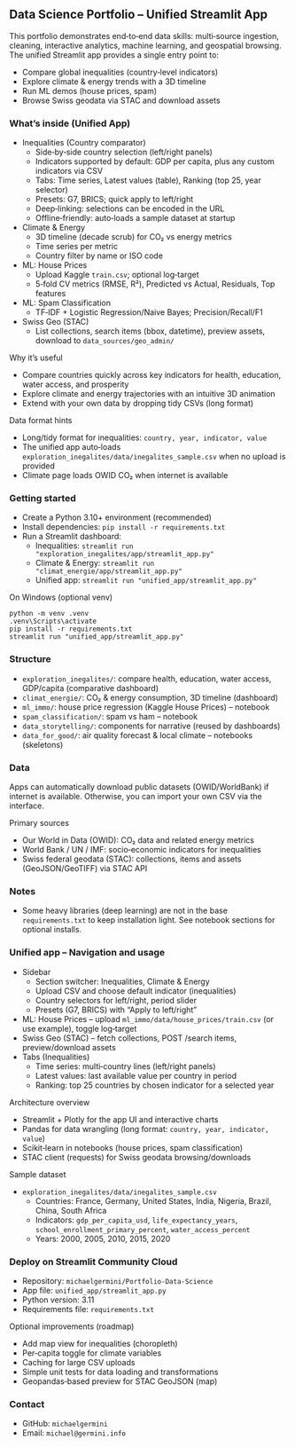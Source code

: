 ## Data Science Portfolio – Unified Streamlit App

This portfolio demonstrates end‑to‑end data skills: multi‑source ingestion, cleaning, interactive analytics, machine learning, and geospatial browsing. The unified Streamlit app provides a single entry point to:
- Compare global inequalities (country‑level indicators)
- Explore climate & energy trends with a 3D timeline
- Run ML demos (house prices, spam)
- Browse Swiss geodata via STAC and download assets

### What’s inside (Unified App)
- Inequalities (Country comparator)
  - Side‑by‑side country selection (left/right panels)
  - Indicators supported by default: GDP per capita, plus any custom indicators via CSV
  - Tabs: Time series, Latest values (table), Ranking (top 25, year selector)
  - Presets: G7, BRICS; quick apply to left/right
  - Deep‑linking: selections can be encoded in the URL
  - Offline‑friendly: auto‑loads a sample dataset at startup
- Climate & Energy
  - 3D timeline (decade scrub) for CO₂ vs energy metrics
  - Time series per metric
  - Country filter by name or ISO code
- ML: House Prices
  - Upload Kaggle `train.csv`; optional log‑target
  - 5‑fold CV metrics (RMSE, R²), Predicted vs Actual, Residuals, Top features
- ML: Spam Classification
  - TF‑IDF + Logistic Regression/Naive Bayes; Precision/Recall/F1
- Swiss Geo (STAC)
  - List collections, search items (bbox, datetime), preview assets, download to `data_sources/geo_admin/`

Why it’s useful
- Compare countries quickly across key indicators for health, education, water access, and prosperity
- Explore climate and energy trajectories with an intuitive 3D animation
- Extend with your own data by dropping tidy CSVs (long format)

Data format hints
- Long/tidy format for inequalities: `country, year, indicator, value`
- The unified app auto‑loads `exploration_inegalites/data/inegalites_sample.csv` when no upload is provided
- Climate page loads OWID CO₂ when internet is available

### Getting started
- Create a Python 3.10+ environment (recommended)
- Install dependencies: `pip install -r requirements.txt`
- Run a Streamlit dashboard:
  - Inequalities: `streamlit run "exploration_inegalites/app/streamlit_app.py"`
  - Climate & Energy: `streamlit run "climat_energie/app/streamlit_app.py"`
  - Unified app: `streamlit run "unified_app/streamlit_app.py"`

On Windows (optional venv)
```
python -m venv .venv
.venv\Scripts\activate
pip install -r requirements.txt
streamlit run "unified_app/streamlit_app.py"
```

### Structure
- `exploration_inegalites/`: compare health, education, water access, GDP/capita (comparative dashboard)
- `climat_energie/`: CO₂ & energy consumption, 3D timeline (dashboard)
- `ml_immo/`: house price regression (Kaggle House Prices) – notebook
- `spam_classification/`: spam vs ham – notebook
- `data_storytelling/`: components for narrative (reused by dashboards)
- `data_for_good/`: air quality forecast & local climate – notebooks (skeletons)

### Data
Apps can automatically download public datasets (OWID/WorldBank) if internet is available. Otherwise, you can import your own CSV via the interface.

Primary sources
- Our World in Data (OWID): CO₂ data and related energy metrics
- World Bank / UN / IMF: socio‑economic indicators for inequalities
- Swiss federal geodata (STAC): collections, items and assets (GeoJSON/GeoTIFF) via STAC API

### Notes
- Some heavy libraries (deep learning) are not in the base `requirements.txt` to keep installation light. See notebook sections for optional installs.

### Unified app – Navigation and usage
- Sidebar
  - Section switcher: Inequalities, Climate & Energy
  - Upload CSV and choose default indicator (inequalities)
  - Country selectors for left/right, period slider
  - Presets (G7, BRICS) with “Apply to left/right”
- ML: House Prices – upload `ml_immo/data/house_prices/train.csv` (or use example), toggle log‑target
- Swiss Geo (STAC) – fetch collections, POST /search items, preview/download assets
- Tabs (Inequalities)
  - Time series: multi‑country lines (left/right panels)
  - Latest values: last available value per country in period
  - Ranking: top 25 countries by chosen indicator for a selected year

Architecture overview
- Streamlit + Plotly for the app UI and interactive charts
- Pandas for data wrangling (long format: `country, year, indicator, value`)
- Scikit‑learn in notebooks (house prices, spam classification)
- STAC client (requests) for Swiss geodata browsing/downloads

Sample dataset
- `exploration_inegalites/data/inegalites_sample.csv`
  - Countries: France, Germany, United States, India, Nigeria, Brazil, China, South Africa
  - Indicators: `gdp_per_capita_usd`, `life_expectancy_years`, `school_enrollment_primary_percent`, `water_access_percent`
  - Years: 2000, 2005, 2010, 2015, 2020

### Deploy on Streamlit Community Cloud
- Repository: `michaelgermini/Portfolio-Data-Science`
- App file: `unified_app/streamlit_app.py`
- Python version: 3.11
- Requirements file: `requirements.txt`

Optional improvements (roadmap)
- Add map view for inequalities (choropleth)
- Per‑capita toggle for climate variables
- Caching for large CSV uploads
- Simple unit tests for data loading and transformations
 - Geopandas‑based preview for STAC GeoJSON (map)

### Contact
- GitHub: `michaelgermini`  
- Email: `michael@germini.info`



